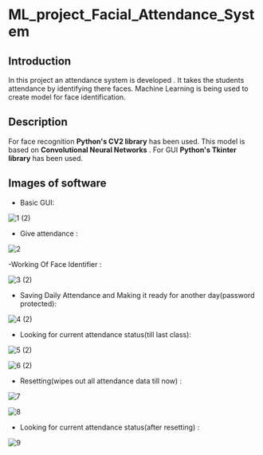 # ML_project_Facial_Attendance_System


## Introduction
In this project an attendance system is developed . It takes the students attendance by identifying there faces.
Machine Learning is being used to create model for face identification.

## Description
For face recognition **Python's CV2 library** has been used.
This model is based on **Convolutional Neural Networks** .
For GUI **Python's Tkinter library** has been used.

## Images of software


- Basic GUI:


![1 (2)](https://user-images.githubusercontent.com/43703209/77537777-a939bc00-6ec4-11ea-8a3a-d98eacd8e62f.jpg)


- Give attendance :


 ![2](https://user-images.githubusercontent.com/43703209/77537837-c1a9d680-6ec4-11ea-8e02-39bcad7420be.jpg)


-Working Of Face Identifier :


![3 (2)](https://user-images.githubusercontent.com/43703209/77537836-c1a9d680-6ec4-11ea-81f0-64d03b8d4bf9.jpg)


- Saving Daily Attendance and Making it ready for another day(password protected):


![4 (2)](https://user-images.githubusercontent.com/43703209/77537873-cf5f5c00-6ec4-11ea-83c3-cb2c30273100.jpg)


- Looking for current attendance status(till last class):


![5 (2)](https://user-images.githubusercontent.com/43703209/77537893-d8e8c400-6ec4-11ea-82ba-08f8ebe0c419.jpg)


![6 (2)](https://user-images.githubusercontent.com/43703209/77537906-dc7c4b00-6ec4-11ea-9507-3870aab2ce13.jpg)


- Resetting(wipes out all attendance data till now) :


![7](https://user-images.githubusercontent.com/43703209/77538104-2cf3a880-6ec5-11ea-8b24-0b4c11eef95e.jpg)


![8](https://user-images.githubusercontent.com/43703209/77538135-3c72f180-6ec5-11ea-92f5-8f99b1bba886.jpg)


- Looking for current attendance status(after resetting) :


![9](https://user-images.githubusercontent.com/43703209/77538157-4268d280-6ec5-11ea-8aac-f884e3f2ac16.jpg)
